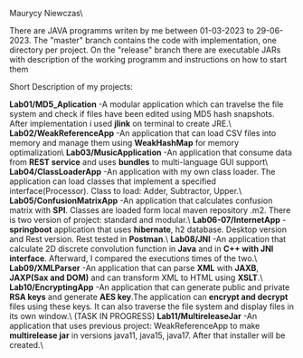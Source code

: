 Maurycy Niewczas\\

There are JAVA programms writen by me between 01-03-2023 to 29-06-2023.
The "master" branch contains the code with implementation, one directory per project. On the "release" branch there are executable JARs with description of the working programm and instructions on how to start them

Short Description of my projects:

**Lab01/MD5_Aplication** -A modular application which can travelse the file system and check if files have been edited using MD5 hash snapshots. After implementation i used **jlink** on terminal to create JRE.\\
**Lab02/WeakReferenceApp** -An application that can load CSV files into memory and manage them using **WeakHashMap** for memory optimalization\\
**Lab03/MusicApplication** -An application that consume data from **REST service** and uses **bundles** to multi-language GUI support\\
**Lab04/ClassLoaderApp** -An application with my own class loader. The application can load classes that implement a specified interface(Processor). Class to load: Adder, Subtractor, Upper.\\
**Lab05/ConfusionMatrixApp** -An application that calculates confusion matrix with **SPI**. Classes are loaded form local maven repository .m2. There is two version of project: standard and modular.\\
**Lab06-07/InternetApp** -**springboot** application that uses **hibernate**, h2 database. Desktop version and Rest version. Rest tested in **Postman**.\\
**Lab08/JNI** -An application that calculate 2D discrete convolution function in **Java** and in **C++ with JNI interface**. Afterward, I compared the executions times of the two.\\
**Lab09/XMLParser** -An application that can parse **XML** with **JAXB**, **JAXP(Sax and DOM)** and can transform XML to HTML using **XSLT**.\\
**Lab10/EncryptingApp** -An application that can generate public and private **RSA keys** and generate **AES key**.The application can **encrypt and decrypt** files using these keys. It can also traverse the file system and display files in its own window.\\
(TASK IN PROGRESS) **Lab11/MultireleaseJar** -An application that uses previous project: WeakReferenceApp to make **multirelease jar** in versions java11, java15, java17. After that installer will be created.\\
